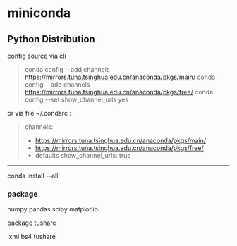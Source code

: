miniconda
======
Python Distribution
------

config source via cli

> conda config --add channels https://mirrors.tuna.tsinghua.edu.cn/anaconda/pkgs/main/
> conda config --add channels https://mirrors.tuna.tsinghua.edu.cn/anaconda/pkgs/free/
> conda config --set show_channel_urls yes

or via file ~/.condarc :

> channels:
>   - https://mirrors.tuna.tsinghua.edu.cn/anaconda/pkgs/main/
>   - https://mirrors.tuna.tsinghua.edu.cn/anaconda/pkgs/free/
>   - defaults
> show_channel_urls: true


------

conda install --all


### package

numpy
pandas
scipy
matplotlib

package
tushare

lxml
bs4
tushare


